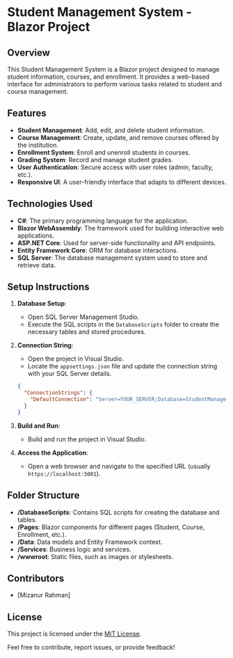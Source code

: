 # Student Management System - Blazor Project

## Overview
This Student Management System is a Blazor project designed to manage student information, courses, and enrollment. It provides a web-based interface for administrators to perform various tasks related to student and course management.

## Features
- **Student Management**: Add, edit, and delete student information.
- **Course Management**: Create, update, and remove courses offered by the institution.
- **Enrollment System**: Enroll and unenroll students in courses.
- **Grading System**: Record and manage student grades.
- **User Authentication**: Secure access with user roles (admin, faculty, etc.).
- **Responsive UI**: A user-friendly interface that adapts to different devices.

## Technologies Used
- **C#**: The primary programming language for the application.
- **Blazor WebAssembly**: The framework used for building interactive web applications.
- **ASP.NET Core**: Used for server-side functionality and API endpoints.
- **Entity Framework Core**: ORM for database interactions.
- **SQL Server**: The database management system used to store and retrieve data.

## Setup Instructions
1. **Database Setup**:
    - Open SQL Server Management Studio.
    - Execute the SQL scripts in the `DatabaseScripts` folder to create the necessary tables and stored procedures.

2. **Connection String**:
    - Open the project in Visual Studio.
    - Locate the `appsettings.json` file and update the connection string with your SQL Server details.

    ```json
    {
      "ConnectionStrings": {
        "DefaultConnection": "Server=YOUR_SERVER;Database=StudentManagementDB;Integrated Security=True;"
      }
    }
    ```

3. **Build and Run**:
    - Build and run the project in Visual Studio.

4. **Access the Application**:
    - Open a web browser and navigate to the specified URL (usually `https://localhost:5001`).

## Folder Structure
- **/DatabaseScripts**: Contains SQL scripts for creating the database and tables.
- **/Pages**: Blazor components for different pages (Student, Course, Enrollment, etc.).
- **/Data**: Data models and Entity Framework context.
- **/Services**: Business logic and services.
- **/wwwroot**: Static files, such as images or stylesheets.

## Contributors
- [Mizanur Rahman]

## License
This project is licensed under the [MIT License](LICENSE).

Feel free to contribute, report issues, or provide feedback!
